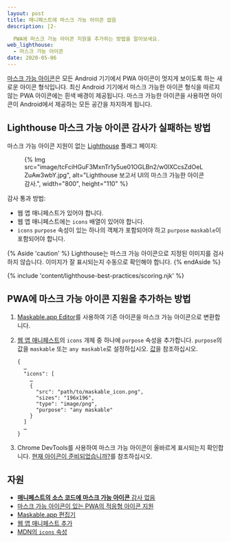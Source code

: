 ```yaml
---
layout: post
title: 매니페스트에 마스크 가능 아이콘 없음
description: |2-

  PWA에 마스크 가능 아이콘 지원을 추가하는 방법을 알아보세요.
web_lighthouse:
  - 마스크 가능 아이콘
date: 2020-05-06
---
```


[마스크 가능 아이콘](/maskable-icon/)은 모든 Android 기기에서 PWA 아이콘이 멋지게 보이도록 하는 새로운 아이콘 형식입니다. 최신 Android 기기에서 마스크 가능한 아이콘 형식을 따르지 않는 PWA 아이콘에는 흰색 배경이 제공됩니다. 마스크 가능한 아이콘을 사용하면 아이콘이 Android에서 제공하는 모든 공간을 차지하게 됩니다.

## Lighthouse 마스크 가능 아이콘 감사가 실패하는 방법

마스크 가능 아이콘 지원이 없는 [Lighthouse](https://developer.chrome.com/docs/lighthouse/overview/) 플래그 페이지:

<figure>{% Img src="image/tcFciHGuF3MxnTr1y5ue01OGLBn2/w0lXCcsZdOeLZuAw3wbY.jpg", alt="Lighthouse 보고서 UI의 마스크 가능한 아이콘 감사.", width="800", height="110" %}</figure>

감사 통과 방법:

- 웹 앱 매니페스트가 있어야 합니다.
- 웹 앱 매니페스트에는 `icons` 배열이 있어야 합니다.
- `icons` `purpose` 속성이 있는 하나의 객체가 포함되어야 하고 `purpose` `maskable`이 포함되어야 합니다.

{% Aside 'caution' %} Lighthouse는 마스크 가능 아이콘으로 지정된 이미지를 검사하지 않습니다. 이미지가 잘 표시되는지 수동으로 확인해야 합니다. {% endAside %}

{% include 'content/lighthouse-best-practices/scoring.njk' %}

## PWA에 마스크 가능 아이콘 지원을 추가하는 방법

1. [Maskable.app Editor](https://maskable.app/editor)를 사용하여 기존 아이콘을 마스크 가능 아이콘으로 변환합니다.

2. [웹 앱 매니페스트](/add-manifest/)의 `icons` 개체 중 하나에 `purpose` 속성을 추가합니다. `purpose`의 값을 `maskable` 또는 `any maskable`로 설정하십시오. [값](https://developer.mozilla.org/docs/Web/Manifest/icons#Values)을 참조하십시오.

    ```json/8
    {
      …
      "icons": [
        …
        {
          "src": "path/to/maskable_icon.png",
          "sizes": "196x196",
          "type": "image/png",
          "purpose": "any maskable"
        }
      ]
      …
    }
    ```

3. Chrome DevTools를 사용하여 마스크 가능 아이콘이 올바르게 표시되는지 확인합니다. [현재 아이콘이 준비되었습니까?](/maskable-icon/#are-my-current-icons-ready)를 참조하십시오.

## 자원

- [**매니페스트의 소스 코드에 마스크 가능 아이콘** 감사 없음](https://github.com/GoogleChrome/lighthouse/blob/master/core/audits/maskable-icon.js)
- [마스크 가능 아이콘이 있는 PWA의 적응형 아이콘 지원](/maskable-icon/)
- [Maskable.app 편집기](https://maskable.app/editor)
- [웹 앱 매니페스트 추가](/add-manifest/)
- [MDN의 `icons` 속성](https://developer.mozilla.org/docs/Web/Manifest/icons)
